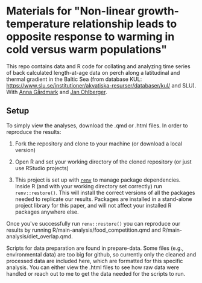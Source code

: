 # Materials for "Non-linear growth-temperature relationship leads to opposite response to warming in cold versus warm populations"

This repo contains data and R code for collating and analyzing time series of back calculated length-at-age data on perch along a latitudinal and thermal gradient in the Baltic Sea (from database KUL: https://www.slu.se/institutioner/akvatiska-resurser/databaser/kul/ and SLU). With [Anna Gårdmark](https://internt.slu.se/en/cv-originals/anna-gardmark/) and [Jan Ohlberger](http://janohlberger.com/Homepage/).


## Setup

To simply view the analyses, download the .qmd or .html files. In order to reproduce the results:

1. Fork the repository and clone to your machine (or download a local version)

2. Open R and set your working directory of the cloned repository (or just use RStudio projects)

3. This project is set up with [`renv`](https://rstudio.github.io/renv/articles/renv.html) to manage package dependencies. Inside R (and with your working directory set correctly) run `renv::restore()`. This will install the correct versions of all the packages needed to replicate our results. Packages are installed in a stand-alone project library for this paper, and will not affect your installed R packages anywhere else. 

Once you've successfully run `renv::restore()` you can reproduce our results by running R/main-analysis/food_competition.qmd and R/main-analysis/diet_overlap.qmd.

Scripts for data preparation are found in prepare-data. Some files (e.g., environmental data) are too big for github, so currently only the cleaned and processed data are included here, which are formatted for this specific analysis. You can either view the .html files to see how raw data were handled or reach out to me to get the data needed for the scripts to run.

